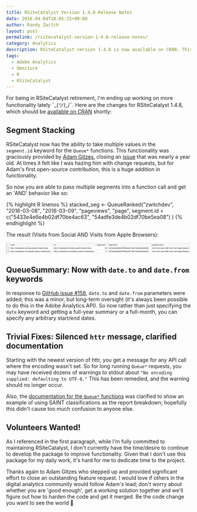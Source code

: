 ```yaml
---
title: RSiteCatalyst Version 1.4.8 Release Notes
date: 2016-04-04T10:05:15+00:00
author: Randy Zwitch
layout: post
permalink: /rsitecatalyst-version-1-4-8-release-notes/
category: Analytics
description: RSiteCatalyst version 1.4.8 is now available on CRAN. This release adds segment stacking functionality and has minor bug fixes.
tags:
  - Adobe Analytics
  - Omniture
  - R
  - RSiteCatalyst
---
```

For being in RSiteCatalyst retirement, I'm ending up working on more functionality lately ¯\_(ツ)_/¯. Here are the changes for RSiteCatalyst 1.4.8, which should be [available on CRAN](https://cran.r-project.org/web/packages/RSiteCatalyst/index.html) shortly:

## Segment Stacking

RSiteCatalyst now has the ability to take multiple values in the `segment.id` keyword for the `Queue*` functions. This functionality was graciously provided by [Adam Gitzes](https://twitter.com/FootballActuary), closing an [issue](https://github.com/randyzwitch/RSiteCatalyst/issues/129) that was nearly a year old. At times it felt like I was hazing him with change requests, but for Adam's first open-source contribution, this is a huge addition in functionality.

So now you are able to pass multiple segments into a function call and get an 'AND' behavior like so:

{% highlight R linenos %}
stacked_seg <- QueueRanked("zwitchdev",
                          "2016-03-08",
                          "2016-03-09",
                          "pageviews",
                          "page",
                          segment.id = c("5433e4e6e4b02df70be4ac63", "54adfe3de4b02df70be5ea08")
                          )
{% endhighlight %}

The result (Visits from Social AND Visits from Apple Browsers):

![rsitecatalyst-segment-stacking](/wp-content/uploads/2016/04/rsitecatalyst-segment-stacking-1024x58.png)

## QueueSummary: Now with `date.to` and `date.from` keywords

In response to [GitHub issue #158](https://github.com/randyzwitch/RSiteCatalyst/issues/158), `date.to` and `date.from` parameters were added; this was a minor, but long-term oversight (it's always been possible to do this in the Adobe Analytics API). So now rather than just specifying the `date` keyword and getting a full-year summary or a full-month, you can specify any arbitrary start/end dates.

## Trivial Fixes: Silenced `httr` message, clarified documentation

Starting with the newest version of httr, you get a message for any API call where the encoding wasn't set. So for long running `Queue*` requests, you may have received dozens of warnings to stdout about `"No encoding supplied: defaulting to UTF-8."` This has been remedied, and the warning should no longer occur.

Also, the [documentation for the `Queue*` functions](https://github.com/randyzwitch/RSiteCatalyst/blob/master/man/QueueRanked.Rd#L86-#L93) was clarified to show an example of using SAINT classifications as the report breakdown; hopefully this didn't cause too much confusion to anyone else.

## Volunteers Wanted!

As I referenced in the first paragraph, while I'm fully committed to maintaining RSiteCatalyst, I don't currently have the time/desire to continue to develop the package to improve functionality. Given that I don't use this package for my daily work, it's hard for me to dedicate time to the project.

Thanks again to Adam Gitzes who stepped up and provided significant effort to close an outstanding feature request. I would love if others in the digital analytics community would follow Adam's lead; don't worry about whether you are 'good enough', get a working solution together and we'll figure out how to harden the code and get it merged. Be the code change you want to see the world 🙂
